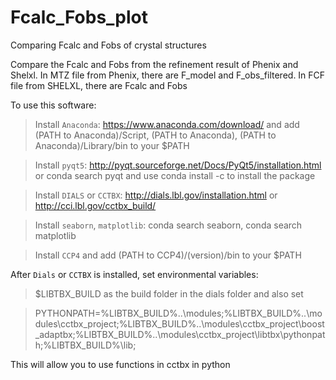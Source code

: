 # Fcalc_Fobs_plot

Comparing Fcalc and Fobs of crystal structures

Compare the Fcalc and Fobs from the refinement result of Phenix and Shelxl. In MTZ file from Phenix, there are F_model and F_obs_filtered. In FCF file from SHELXL, there are Fcalc and Fobs

To use this software:

> Install `Anaconda`: https://www.anaconda.com/download/ and add (PATH to Anaconda)/Script, (PATH to Anaconda), (PATH to Anaconda)/Library/bin to your $PATH

> Install `pyqt5`: http://pyqt.sourceforge.net/Docs/PyQt5/installation.html or conda search pyqt and use conda install -c to install the package

> Install `DIALS` or `CCTBX`: http://dials.lbl.gov/installation.html or http://cci.lbl.gov/cctbx_build/

> Install `seaborn`, `matplotlib`: conda search seaborn, conda search matplotlib

> Install `CCP4` and add (PATH to CCP4)/(version)/bin to your $PATH

After `Dials` or `CCTBX` is installed, set environmental variables:

>$LIBTBX_BUILD as the build folder in the dials folder and also set

>PYTHONPATH=%LIBTBX_BUILD%\..\modules;%LIBTBX_BUILD%\..\modules\cctbx_project;%LIBTBX_BUILD%\..\modules\cctbx_project\boost_adaptbx;%LIBTBX_BUILD%\..\modules\cctbx_project\libtbx\pythonpath;%LIBTBX_BUILD%\lib;

This will allow you to use functions in cctbx in python
